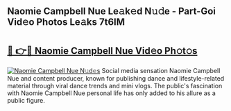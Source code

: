 ## Naomie Campbell Nue Le𝚊k𝚎d N𝚞𝚍e - Part-Goi Vid𝚎o Photos Le𝚊ks 7t6IM

# <h2><a href="http://fb5jun9.evod.top/?m=Naomie+Campbell+Nue">🔗 👉🔴 Naomie Campbell Nue Vid𝚎o Ph𝚘t𝚘s</a></h2>

[![Naomie Campbell Nue N𝚞d𝚎s](https://i.imgur.com/8V9OHl7.gif)](http://fb5jun9.evod.top/?m=Naomie+Campbell+Nue)
Social media sensation Naomie Campbell Nue and content producer, known for publishing dance and lifestyle-related material through viral dance trends and mini vlogs. The public's fascination with Naomie Campbell Nue personal life has only added to his allure as a public figure. 

